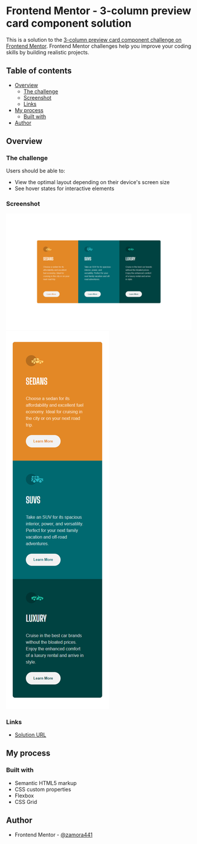 # Frontend Mentor - 3-column preview card component solution

This is a solution to the
[3-column preview card component challenge on Frontend Mentor](https://www.frontendmentor.io/challenges/3column-preview-card-component-pH92eAR2-).
Frontend Mentor challenges help you improve your coding skills by building
realistic projects.

## Table of contents

-   [Overview](#overview)
    -   [The challenge](#the-challenge)
    -   [Screenshot](#screenshot)
    -   [Links](#links)
-   [My process](#my-process)
    -   [Built with](#built-with)
-   [Author](#author)

## Overview

### The challenge

Users should be able to:

-   View the optimal layout depending on their device's screen size
-   See hover states for interactive elements

### Screenshot

![](./screenshots/3-column-preview-card-component-desktop.png)
![](./screenshots/3-column-preview-card-component-mobile.png)

### Links

-   [Solution URL](https://calm-seahorse-d32e00.netlify.app/)

## My process

### Built with

-   Semantic HTML5 markup
-   CSS custom properties
-   Flexbox
-   CSS Grid

## Author

-   Frontend Mentor -
    [@zamora441](https://www.frontendmentor.io/profile/zamora441)
